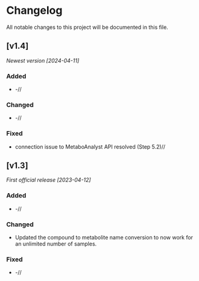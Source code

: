 # Changelog
All notable changes to this project will be documented in this file.

## [v1.4]

*Newest version [2024-04-11]*

### Added
- -//

### Changed
- -//

### Fixed
- connection issue to MetaboAnalyst API resolved (Step 5.2)//



## [v1.3]

*First official release [2023-04-12]*

### Added

- -//

### Changed

- Updated the compound to metabolite name conversion to now work for an unlimited number of samples.

### Fixed

- -//

